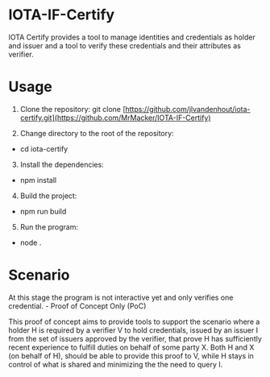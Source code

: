 # IOTA-IF-Certify
IOTA Certify provides a tool to manage identities and credentials as holder and issuer and a tool to verify these credentials and their attributes as verifier.

# Usage
1. Clone the repository:
git clone [https://github.com/jlvandenhout/iota-certify.git](https://github.com/MrMacker/IOTA-IF-Certify)

2. Change directory to the root of the repository:
 - cd iota-certify

3. Install the dependencies:
 - npm install

4. Build the project:
 - npm run build

5. Run the program:
 - node .

# Scenario
At this stage the program is not interactive yet and only verifies one credential. - Proof of Concept Only (PoC)

This proof of concept aims to provide tools to support the scenario where a holder H is required by a verifier V to hold credentials, issued by an issuer I from the set of issuers approved by the verifier, that prove H has sufficiently recent experience to fulfill duties on behalf of some party X. Both H and X (on behalf of H), should be able to provide this proof to V, while H stays in control of what is shared and minimizing the the need to query I.
